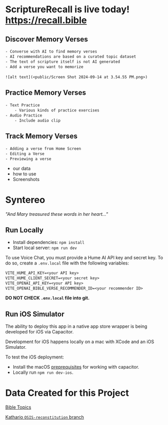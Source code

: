 # ScriptureRecall is live today!  https://recall.bible

## Discover Memory Verses
    - Converse with AI to find memory verses
    - AI recommendations are based on a curated topic dataset
    - The text of scripture itself is not AI generated
    - Add a verse you want to memorize

    ![alt text](<public/Screen Shot 2024-09-14 at 3.54.55 PM.png>)

## Practice Memory Verses
    - Text Practice
        - Various kinds of practice exercises
    - Audio Practice
        - Include audio clip

## Track Memory Verses
    - Adding a verse from Home Screen
    - Editing a Verse
    - Previewing a verse

- our data
- how to use
- Screenshots


    

# Syntereo

_"And Mary treasured these words in her heart..."_

## Run Locally

- Install dependencies: `npm install`
- Start local server: `npm run dev`

To use Voice Chat, you must provide a Hume AI API key and secret key.
To do so, create a `.env.local` file with the following variables:

```
VITE_HUME_API_KEY=<your API key>
VITE_HUME_CLIENT_SECRET=<your secret key>
VITE_OPENAI_API_KEY=<your API key>
VITE_OPENAI_BIBLE_VERSE_RECOMMENDER_ID=<your recommender ID>
```

**DO NOT CHECK `.env.local` file into git.**

## Run iOS Simulator

The ability to deploy this app in a native app store wrapper is being developed for iOS via Capacitor.

Development for iOS happens locally on a mac with XCode and an iOS Simulator.

To test the iOS deployment:

- Install the macOS [preprequisites](https://capacitorjs.com/docs/getting-started/environment-setup) for working with capacitor.
- Locally run `npm run dev-ios`.

# Data Created for this Project

[Bible Topics](https://github.com/Clear-Bible/BibleTopics)

[Kathario `OSIS-reconstitution` branch](https://github.com/Clear-Bible/kathairo.py/tree/OSIS-reconstitution)
